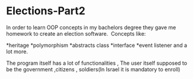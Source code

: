 # Elections-Part2


In order to learn OOP concepts in my bachelors degree they gave me homework to create an election software.  Concepts like:

*heritage *polymorphism *abstracts class *interface *event listener and a lot more.

The program itself has a lot of functionalities , The user itself supposed to be the government ,citizens , soldiers(In Israel it is mandatory to enroll)

